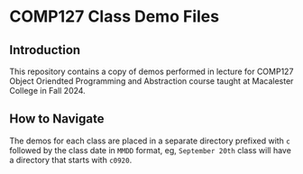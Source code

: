 # COMP127 Class Demo Files

## Introduction

This repository contains a copy of demos performed in lecture for COMP127 Object Oriendted Programming and Abstraction course taught at Macalester College in Fall 2024.


## How to Navigate

The demos for each class are placed in a separate directory prefixed with `c` followed by the class date in `MMDD` format, eg, `September 20th` class will have a directory that starts with `c0920`.

